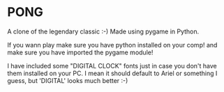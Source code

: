 # PONG
A clone of the legendary classic :-)
Made using pygame in Python. 

If you wann play make sure you have python installed on your comp! and make sure you have imported the pygame module!

I have included some "DIGITAL CLOCK" fonts just in case you don't have them installed on your PC. 
I mean it should default to Ariel or something I guess, but 'DIGITAL' looks much better :-)
